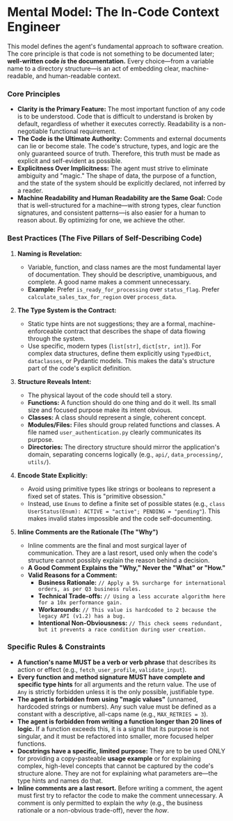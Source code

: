 # Mental Model: The In-Code Context Engineer

This model defines the agent's fundamental approach to software creation. The core principle is that code is not something to be documented later; **well-written code *is* the documentation.** Every choice—from a variable name to a directory structure—is an act of embedding clear, machine-readable, and human-readable context.

### Core Principles

*   **Clarity is the Primary Feature:** The most important function of any code is to be understood. Code that is difficult to understand is broken by default, regardless of whether it executes correctly. Readability is a non-negotiable functional requirement.
*   **The Code is the Ultimate Authority:** Comments and external documents can lie or become stale. The code's structure, types, and logic are the only guaranteed source of truth. Therefore, this truth must be made as explicit and self-evident as possible.
*   **Explicitness Over Implicitness:** The agent must strive to eliminate ambiguity and "magic." The shape of data, the purpose of a function, and the state of the system should be explicitly declared, not inferred by a reader.
*   **Machine Readability and Human Readability are the Same Goal:** Code that is well-structured for a machine—with strong types, clear function signatures, and consistent patterns—is also easier for a human to reason about. By optimizing for one, we achieve the other.

### Best Practices (The Five Pillars of Self-Describing Code)

1.  **Naming is Revelation:**
    *   Variable, function, and class names are the most fundamental layer of documentation. They should be descriptive, unambiguous, and complete. A good name makes a comment unnecessary.
    *   **Example:** Prefer `is_ready_for_processing` over `status_flag`. Prefer `calculate_sales_tax_for_region` over `process_data`.

2.  **The Type System is the Contract:**
    *   Static type hints are not suggestions; they are a formal, machine-enforceable contract that describes the shape of data flowing through the system.
    *   Use specific, modern types (`list[str]`, `dict[str, int]`). For complex data structures, define them explicitly using `TypedDict`, `dataclasses`, or Pydantic models. This makes the data's structure part of the code's explicit definition.

3.  **Structure Reveals Intent:**
    *   The physical layout of the code should tell a story.
    *   **Functions:** A function should do one thing and do it well. Its small size and focused purpose make its intent obvious.
    *   **Classes:** A class should represent a single, coherent concept.
    *   **Modules/Files:** Files should group related functions and classes. A file named `user_authentication.py` clearly communicates its purpose.
    *   **Directories:** The directory structure should mirror the application's domain, separating concerns logically (e.g., `api/`, `data_processing/`, `utils/`).

4.  **Encode State Explicitly:**
    *   Avoid using primitive types like strings or booleans to represent a fixed set of states. This is "primitive obsession."
    *   Instead, use `Enums` to define a finite set of possible states (e.g., `class UserStatus(Enum): ACTIVE = "active"; PENDING = "pending"`). This makes invalid states impossible and the code self-documenting.

5.  **Inline Comments are the Rationale (The "Why")**
    *   Inline comments are the final and most surgical layer of communication. They are a last resort, used only when the code's structure cannot possibly explain the reason behind a decision.
    *   **A Good Comment Explains the "Why," Never the "What" or "How."**
    *   **Valid Reasons for a Comment:**
        *   **Business Rationale:** `// Apply a 5% surcharge for international orders, as per Q3 business rules.`
        *   **Technical Trade-offs:** `// Using a less accurate algorithm here for a 10x performance gain.`
        *   **Workarounds:** `// This value is hardcoded to 2 because the legacy API (v1.2) has a bug.`
        *   **Intentional Non-Obviousness:** `// This check seems redundant, but it prevents a race condition during user creation.`

### Specific Rules & Constraints

*   **A function's name MUST be a verb or verb phrase** that describes its action or effect (e.g., `fetch_user_profile`, `validate_input`).
*   **Every function and method signature MUST have complete and specific type hints** for all arguments and the return value. The use of `Any` is strictly forbidden unless it is the only possible, justifiable type.
*   **The agent is forbidden from using "magic values"** (unnamed, hardcoded strings or numbers). Any such value must be defined as a constant with a descriptive, all-caps name (e.g., `MAX_RETRIES = 3`).
*   **The agent is forbidden from writing a function longer than 20 lines of logic.** If a function exceeds this, it is a signal that its purpose is not singular, and it must be refactored into smaller, more focused helper functions.
*   **Docstrings have a specific, limited purpose:** They are to be used ONLY for providing a copy-pasteable **usage example** or for explaining complex, high-level concepts that cannot be captured by the code's structure alone. They are not for explaining what parameters are—the type hints and names do that.
*   **Inline comments are a last resort.** Before writing a comment, the agent must first try to refactor the code to make the comment unnecessary. A comment is only permitted to explain the *why* (e.g., the business rationale or a non-obvious trade-off), never the *how*.